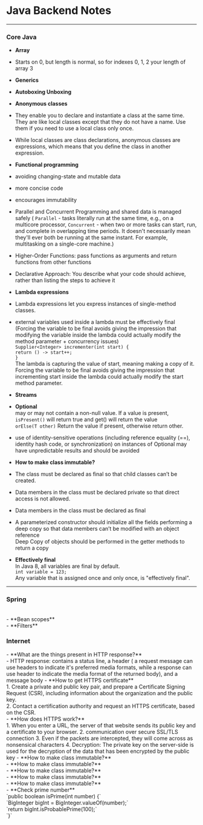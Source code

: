 # Java Backend Notes

- ---------------------------------
<h3>Core Java</h3>

- **Array**<br>
- Starts on 0, but length is normal, so for indexes 0, 1, 2 your length of array 3
- **Generics**<br>

- **Autoboxing Unboxing**<br>
- **Anonymous classes**<br>
- They enable you to declare and instantiate a class at the same time. They are like local classes except that they do not have a name. Use them if you need to use a local class only once.
- While local classes are class declarations, anonymous classes are expressions, which means that you define the class in another expression.
- **Functional programming**<br>
- avoiding changing-state and mutable data
- more concise code
- encourages immutability
- Parallel and Concurrent Programming and shared data is managed safely (
  `Parallel` - tasks literally run at the same time, e.g., on a multicore
  processor, `Concurrent` - when two or more tasks can start, run, and complete in
  overlapping time periods. It doesn't necessarily mean they'll ever both be running at
  the same instant. For example, multitasking on a single-core machine.)
- Higher-Order Functions: pass functions as arguments and return
  functions from other functions
- Declarative Approach: You describe what your code should achieve, rather
  than listing the steps to achieve it
- **Lambda expressions**<br>
- Lambda expressions let you express instances of single-method classes.
-  external variables used inside a lambda must be effectively final (Forcing the variable to be final avoids giving the impression that modifying the variable inside the lambda could actually modify the method parameter + concurrency issues)<br>
   `Supplier<Integer> incrementer(int start) {`\
   `return () -> start++;`\
   `}`\
   The lambda is capturing the value of start, meaning making a copy of it. Forcing the variable to be final avoids giving the impression that incrementing start inside the lambda could actually modify the start method parameter.
- **Streams**
- **Optional**<br>
  may or may not contain a non-null value. If a value is present,
  `isPresent()` will return true and get() will return the value<br>
  `orElse(T other)`
  Return the value if present, otherwise return other.
- use of identity-sensitive operations (including reference equality (==),
  identity hash code, or synchronization) on instances of Optional may have
  unpredictable results and should be avoided
- **How to make class immutable?**<br>
- The class must be declared as final so that child classes can’t be created.
- Data members in the class must be declared private so that direct access is not allowed.<br>
- Data members in the class must be declared as final<br>
- A parameterized constructor should initialize all the fields performing a deep copy so that data members can’t be modified with an object reference <br>
  Deep Copy of objects should be performed in the getter methods to return a copy<br>
- **Effectively final**<br>
In Java 8, all variables are final by default.<br>
`int variable = 123;`<br>
Any variable that is assigned once and only once, is "effectively final".
- --------------------------------------------------------
<h3>Spring</h3><br>
- **Bean scopes**<br>
- **Filters**<br>
<h3>Internet</h3>
- **What are the things present in HTTP response?**<br>
-  HTTP response: contains a status line, a header ( a request message can use headers to indicate it's preferred media formats, while a response can use header to indicate the media format of the returned body), and a message body
- **How to get HTTPS certificate**<br>
1. Create a private and public key pair, and prepare a Certificate Signing Request (CSR), including information about the organization and the public key. <br>
2. Contact a certification authority and request an HTTPS certificate, based on the CSR.<br>
- **How does HTTPS work?**<br>
1. When you enter a URL, the server of that website sends its public key and a certificate to your browser.
2. communication over secure SSL/TLS connection
3. Even if the packets are intercepted, they will come across as nonsensical characters
4. Decryption: The private key on the server-side is used for the decryption of the data that has been encrypted by the public key
- **How to make class immutable?**<br>
- **How to make class immutable?**<br>
- **How to make class immutable?**<br>
- **How to make class immutable?**<br>
- **How to make class immutable?**<br>
- **Check prime number**<br>
  `public boolean isPrime(int number) {`<br>
  `BigInteger bigInt = BigInteger.valueOf(number);`<br>
  `return bigInt.isProbablePrime(100);`<br>
  `}`<br>